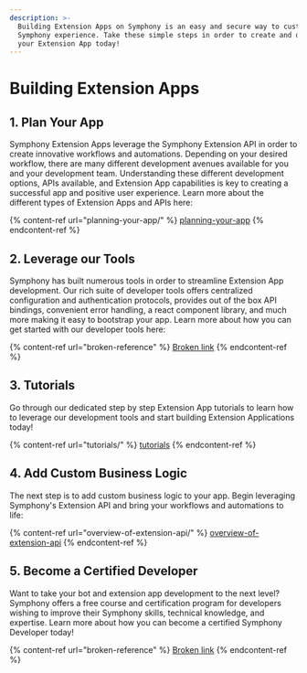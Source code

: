 ```yaml
---
description: >-
  Building Extension Apps on Symphony is an easy and secure way to customize the
  Symphony experience. Take these simple steps in order to create and deploy
  your Extension App today!
---
```


# Building Extension Apps

## 1.  Plan Your App

Symphony Extension Apps leverage the Symphony Extension API in order to create innovative workflows and automations. Depending on your desired workflow, there are many different development avenues available for you and your development team. Understanding these different development options, APIs available, and Extension App capabilities is key to creating a successful app and positive user experience. Learn more about the different types of Extension Apps and APIs here:

{% content-ref url="planning-your-app/" %}
[planning-your-app](planning-your-app/)
{% endcontent-ref %}

## 2.  Leverage our Tools

Symphony has built numerous tools in order to streamline Extension App development. Our rich suite of developer tools offers centralized configuration and authentication protocols, provides out of the box API bindings, convenient error handling, a react component library, and much more making it easy to bootstrap your app. Learn more about how you can get started with our developer tools here:

{% content-ref url="broken-reference" %}
[Broken link](broken-reference)
{% endcontent-ref %}

## 3. Tutorials

Go through our dedicated step by step Extension App tutorials to learn how to leverage our development tools and start building Extension Applications today!

{% content-ref url="tutorials/" %}
[tutorials](tutorials/)
{% endcontent-ref %}

## 4.  Add Custom Business Logic

The next step is to add custom business logic to your app. Begin leveraging Symphony's Extension API and bring your workflows and automations to life:

{% content-ref url="overview-of-extension-api/" %}
[overview-of-extension-api](overview-of-extension-api/)
{% endcontent-ref %}

## 5.  Become a Certified Developer

Want to take your bot and extension app development to the next level? Symphony offers a free course and certification program for developers wishing to improve their Symphony skills, technical knowledge, and expertise.  Learn more about how you can become a certified Symphony Developer today!

{% content-ref url="broken-reference" %}
[Broken link](broken-reference)
{% endcontent-ref %}
